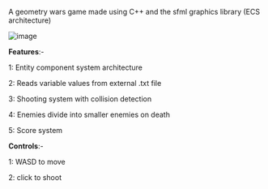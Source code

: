 A geometry wars game made using C++ and the sfml graphics library (ECS architecture)

![image](https://github.com/user-attachments/assets/d68c5cbf-5443-45f4-bf94-129689b2c3f7)

**Features**:-

1: Entity component system architecture

2: Reads variable values from external .txt file

3: Shooting system with collision detection

4: Enemies divide into smaller enemies on death

5: Score system


**Controls**:-

1: WASD to move

2: click to shoot
